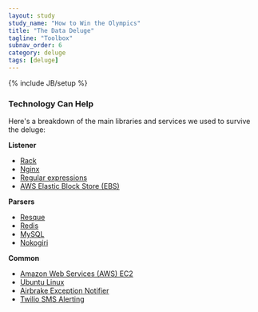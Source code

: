 ```yaml
---
layout: study
study_name: "How to Win the Olympics"
title: "The Data Deluge"
tagline: "Toolbox"
subnav_order: 6
category: deluge
tags: [deluge]
---
```

{% include JB/setup %}

### Technology Can Help

Here's a breakdown of the main libraries and services we used to survive the deluge:

**Listener**

* [Rack](https://github.com/rack/rack)
* [Nginx](http://wiki.nginx.org/Main)
* [Regular expressions](http://rubular.com/)
* [AWS Elastic Block Store (EBS)](http://aws.amazon.com/ebs/)

**Parsers**

* [Resque](https://github.com/defunkt/resque#readme)
* [Redis](http://redis.io/topics/introduction)
* [MySQL](http://dev.mysql.com/doc/refman/5.6/en/what-is-mysql.html)
* [Nokogiri](http://nokogiri.org/)

**Common**

* [Amazon Web Services (AWS) EC2](http://aws.amazon.com/ec2/)
* [Ubuntu Linux](http://www.ubuntu.com/business/server)
* [Airbrake Exception Notifier](https://airbrake.io/pages/home)
* [Twilio SMS Alerting](http://www.twilio.com/sms)

